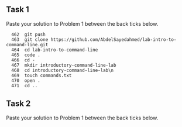 ## Task 1

Paste your solution to Problem 1 between the back ticks below.

```
  462  git push
  463  git clone https://github.com/AbdelSayedahmed/lab-intro-to-command-line.git
  464  cd lab-intro-to-command-line
  465  code .
  466  cd -
  467  mkdir introductory-command-line-lab
  468  cd introductory-command-line-lab\n
  469  touch commands.txt
  470  open .
  471  cd ..
```

## Task 2

Paste your solution to Problem 1 between the back ticks below.

```

```
